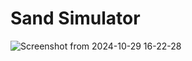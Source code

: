 # Sand Simulator
![Screenshot from 2024-10-29 16-22-28](https://github.com/user-attachments/assets/eaef7241-238b-4994-a62e-ed6551785f3f)

